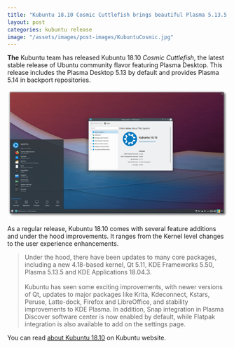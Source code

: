 ```yaml
---
title: "Kubuntu 18.10 Cosmic Cuttlefish brings beautiful Plasma 5.13.5 Desktop"
layout: post
categories: kubuntu release
image: "/assets/images/post-images/KubuntuCosmic.jpg"
---
```


**The** Kubuntu team has released Kubuntu 18.10 *Cosmic Cuttlefish*, the latest stable release of Ubuntu community flavor featuring Plasma Desktop. This release includes the Plasma Desktop 5.13 by default and provides Plasma 5.14 in backport repositories.

![Kubuntu Cosmic Preview](/assets/images/post-images/KubuntuCosmic.jpg)

As a regular release, Kubuntu 18.10 comes with several feature additions and under the hood improvements. It ranges from the Kernel level changes to the user experience enhancements.

> Under the hood, there have been updates to many core packages, including a new 4.18-based kernel, Qt 5.11, KDE Frameworks 5.50, Plasma 5.13.5 and KDE Applications 18.04.3.<br/><br/>Kubuntu has seen some exciting improvements, with newer versions of Qt, updates to major packages like Krita, Kdeconnect, Kstars, Peruse, Latte-dock, Firefox and LibreOffice, and stability improvements to KDE Plasma. In addition, Snap integration in Plasma Discover software center is now enabled by default, while Flatpak integration is also available to add on the settings page.

You can read [about Kubuntu 18.10](https://kubuntu.org/news/kubuntu-18-10-is-released-today/) on Kubuntu website.